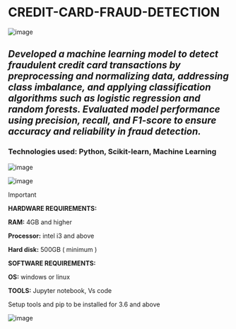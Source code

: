 # CREDIT-CARD-FRAUD-DETECTION
![image](https://github.com/user-attachments/assets/8997a421-cb32-4dcd-95ac-e072d90385c6)

## _Developed a machine learning model to detect fraudulent credit card transactions by preprocessing and normalizing data, addressing class imbalance, and applying classification algorithms such as logistic regression and random forests. Evaluated model performance using precision, recall, and F1-score to ensure accuracy and reliability in fraud detection._

### **Technologies used:** Python, Scikit-learn, Machine Learning

![image](https://github.com/user-attachments/assets/cce71eab-6b0e-4bcd-9576-cf2543265be0)

![image](https://github.com/user-attachments/assets/7ce7bcba-d6f1-4c64-b837-da386258a0d0)

> [!IMPORTANT]
> **HARDWARE REQUIREMENTS:**
>
> **RAM:** 4GB and higher
>
> **Processor:** intel i3 and above
>
> **Hard disk:** 500GB ( minimum )
>
>
>  **SOFTWARE REQUIREMENTS:**
>
> **OS:** windows or linux
>
> **TOOLS:** Jupyter notebook, Vs code
>
>Setup tools and pip to be installed for 3.6 and above


![image](https://github.com/user-attachments/assets/485b8aa5-9c30-44bb-996c-14da069b4b1b)
